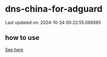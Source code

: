# dns-china-for-adguard

Last updated on: 2024-10-24 00:22:55.068985

## how to use

[See here](https://github.com/AdguardTeam/AdGuardHome/wiki/Configuration#upstreams-from-file)